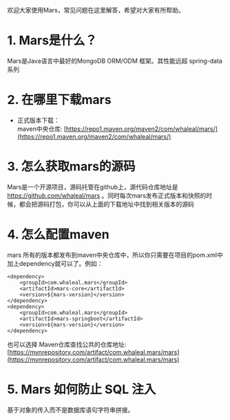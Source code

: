 
欢迎大家使用Mars，常见问题在这里解答，希望对大家有所帮助。
# 1. Mars是什么？
Mars是Java语言中最好的MongoDB  ORM/ODM  框架。其性能远超 spring-data系列

# 2. 在哪里下载mars
* 正式版本下载：<br/>
maven中央仓库: [https://repo1.maven.org/maven2/com/whaleal/mars/](https://repo1.maven.org/maven2/com/whaleal/mars/) <br/>

# 3. 怎么获取mars的源码
Mars是一个开源项目，源码托管在github上，源代码仓库地址是 https://github.com/whaleal/mars 。同时每次mars发布正式版本和快照的时候，都会把源码打包，你可以从上面的下载地址中找到相关版本的源码

# 4. 怎么配置maven
mars 所有的版本都发布到maven中央仓库中，所以你只需要在项目的pom.xml中加上dependency就可以了。例如：
```
<dependency>
    <groupId>com.whaleal.mars</groupId>
    <artifactId>mars-core</artifactId>
    <version>${mars-version}</version>
</dependency>
<dependency>
    <groupId>com.whaleal.mars</groupId>
    <artifactId>mars-springboot</artifactId>
    <version>${mars-version}</version>
</dependency>
```

也可以选择 Maven仓库查找公共的仓库地址: [https://mvnrepository.com/artifact/com.whaleal.mars/mars](https://mvnrepository.com/artifact/com.whaleal.mars/mars)


# 5. Mars 如何防止 SQL  注入 
基于对象的传入而不是数据库语句字符串拼接。

